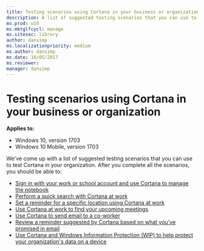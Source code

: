```yaml
---
title: Testing scenarios using Cortana in your business or organization
description: A list of suggested testing scenarios that you can use to test Cortana in your organization.
ms.prod: w10
ms.mktglfcycl: manage
ms.sitesec: library
author: dansimp
ms.localizationpriority: medium
ms.author: dansimp
ms.date: 10/05/2017
ms.reviewer: 
manager: dansimp
---
```


# Testing scenarios using Cortana in your business or organization
**Applies to:**

-   Windows 10, version 1703
-   Windows 10 Mobile, version 1703

We've come up with a list of suggested testing scenarios that you can use to test Cortana in your organization. After you complete all the scenarios, you should be able to:

- [Sign in with your work or school account and use Cortana to manage the notebook](https://docs.microsoft.com/windows/configuration/cortana-at-work/cortana-at-work-scenario-1)
- [Perform a quick search with Cortana at work](https://docs.microsoft.com/windows/configuration/cortana-at-work/cortana-at-work-scenario-2)
- [Set a reminder for a specific location using Cortana at work](https://docs.microsoft.com/windows/configuration/cortana-at-work/cortana-at-work-scenario-3)
- [Use Cortana at work to find your upcoming meetings](https://docs.microsoft.com/windows/configuration/cortana-at-work/cortana-at-work-scenario-4)
- [Use Cortana to send email to a co-worker](https://docs.microsoft.com/windows/configuration/cortana-at-work/cortana-at-work-scenario-5)
- [Review a reminder suggested by Cortana based on what you&#39;ve promised in email](https://docs.microsoft.com/windows/configuration/cortana-at-work/cortana-at-work-scenario-6)
- [Use Cortana and Windows Information Protection (WIP) to help protect your organization&#39;s data on a device](https://docs.microsoft.com/windows/configuration/cortana-at-work/cortana-at-work-scenario-7)